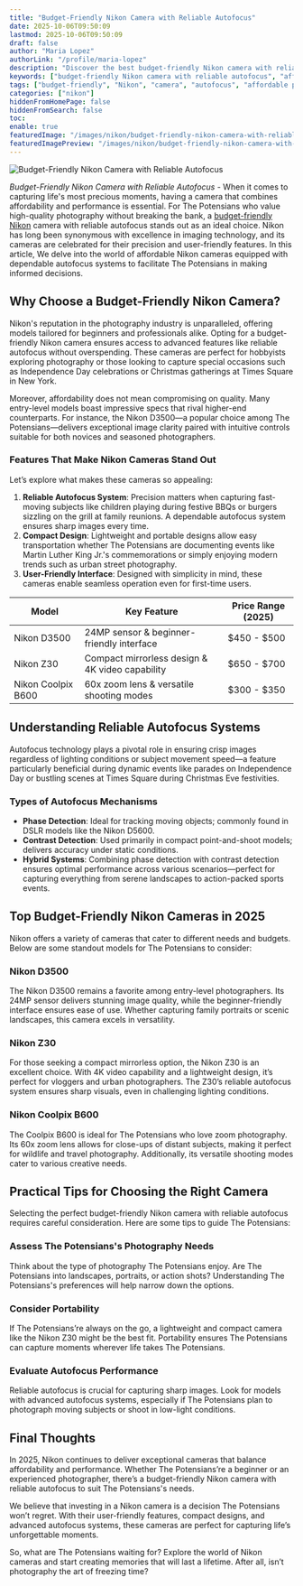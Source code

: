```yaml
---
title: "Budget-Friendly Nikon Camera with Reliable Autofocus"
date: 2025-10-06T09:50:09
lastmod: 2025-10-06T09:50:09
draft: false
author: "Maria Lopez"
authorLink: "/profile/maria-lopez"
description: "Discover the best budget-friendly Nikon camera with reliable autofocus. Perfect for capturing sharp, stunning shots without breaking the bank!"
keywords: ["budget-friendly Nikon camera with reliable autofocus", "affordable Nikon cameras with reliable autofocus", "best Nikon cameras for budget-conscious photographers"]
tags: ["budget-friendly", "Nikon", "camera", "autofocus", "affordable photography"]
categories: ["nikon"]
hiddenFromHomePage: false
hiddenFromSearch: false
toc:
enable: true
featuredImage: "/images/nikon/budget-friendly-nikon-camera-with-reliable-autofocus.jpg"
featuredImagePreview: "/images/nikon/budget-friendly-nikon-camera-with-reliable-autofocus.jpg"
---
```


![Budget-Friendly Nikon Camera with Reliable Autofocus](/images/nikon/budget-friendly-nikon-camera-with-reliable-autofocus.jpg)


*Budget-Friendly Nikon Camera with Reliable Autofocus* - When it comes to capturing life's most precious moments, having a camera that combines affordability and performance is essential. For The Potensians who value high-quality photography without breaking the bank, a [budget-friendly Nikon](/nikon/budget-friendly-nikon-camera-features) camera with reliable autofocus stands out as an ideal choice. Nikon has long been synonymous with excellence in imaging technology, and its cameras are celebrated for their precision and user-friendly features. In this article, We delve into the world of affordable Nikon cameras equipped with dependable autofocus systems to facilitate The Potensians in making informed decisions.

## Why Choose a Budget-Friendly Nikon Camera?

Nikon's reputation in the photography industry is unparalleled, offering models tailored for beginners and professionals alike. Opting for a budget-friendly Nikon camera ensures access to advanced features like reliable autofocus without overspending. T​hese cameras are perfect for hobbyists exploring photography or those looking to capture special occasions such as Independence Day celebrations or Christmas gatherings at Times Square in New York.

Moreover, affordability does not mean compromising on quality. Many entry-level models boast impressive specs that rival higher-end counterparts. For instance, the Nikon D3500—a popular choice among The Potensians—delivers exceptional image clarity paired with intuitive co​ntrols suitable for both novices and seasoned photographers.

### Features That Make Nikon Cameras Stand Out

Let’s explore what makes these cameras so appealing: 

1. **Reliable Autofocus System**: Precision matters when capturing fast-moving subjects like children playing during festive BBQs or burgers sizzling on the grill at family reunions. A dependable autofocus system ensures sharp images every time. 
2. **Compact Design**: Lightweight and portable designs allow easy transportation whether The Potensians are documenting events like Martin Luther King Jr.'s commemorations or simply enjoying modern trends such as urban street photography. 
3. **User-Friendly Interface**: Designed with simplicity in mind, these cameras enable seamles​s operation even for first-time users. 

<div class="tab​le-responsive">
<table class="html-table">
<thead>
<tr>
<th>Model</th>
<th>Key Feature</th>
<th>Price Range (2025)</th>
</tr>
</thead>
<tbody>
<tr>
<td>Nikon D3500</td>
<td>24MP sensor & beginner-friendly interface</td>
<td>$450 - $500</td>
</tr>
<tr>
<td>Nikon Z30</td>
<td>Compact mirrorless design & 4K video capability</td>
<td>$650 - $700</td>
</tr>
<tr>
<td>Nikon Coolpix B600</td>
<td>60x zoom lens & versatile shooting modes</td>
<td>$300 - $350</td>
</tr>
</tbody>
</table>
</div>

## Understanding Reliable Autofocus Systems

Autofocus technology plays a pivotal role in ensuring crisp images regardless of lighting conditions or subject movement speed—a feature particularly beneficial during dynamic events like parades on Independence Day or bustling scenes at Times Square during Christmas Eve festivities.

### Types of Autofocus Mechanisms

- **Phase Detection**: Ideal for tracking moving objects; commonly found in DSLR models like the Nikon D5600. 
- **Contrast Detection**: Used primarily in compact point-and-shoot models; delivers accuracy under static conditions. 
- **Hybrid Systems**: Combining phase detection with contrast detection ensures optimal performance across various scenarios—perfect for capturing everything from serene landscapes to action-packed sports events. 

## Top Budget-Friendly Nikon Cameras in 2025

Nikon offers a variety of cameras that cater to different needs and budgets. Below are some standout models for The Potensians to consider: 

### Nikon D3500

The Nikon D3500 remains a favorite among entry-level photographers. Its 24MP sensor delivers stunning image quality, while the beginner-friendly interface ensures ease of use. Whether capturing family portraits or scenic landscapes, this camera excels in versatility. 

### Nikon Z30

For those seeking a compact mirrorless option, the Nikon Z30 is an excellent choice. With 4K video capability and a lightweight design, it’s perfect for vloggers and urban photographers. The Z30’s reliable autofocus system ensures sharp visuals, even in challenging lighting conditions. 

### Nikon Coolpix B600

The Coolpix B600 is ideal for The Potensians who love zoom photography. Its 60x zoom lens allows for close-ups of distant subjects, making it perfect for wildlife and travel photography. Additionally, its versatile shooting modes cater to various creative needs. 

## Practical Tips for Choosing the Right Camera

Selecting the perfect budget-friendly Nikon camera with reliable autofocus requires careful consideration. Here are some tips to guide The Potensians: 

### Assess The Potensians's Photography Needs

Think about the type of photography The Potensians enjoy. Are The Potensians into landscapes, portraits, or action shots? Understanding The Potensians's preferences will help narrow down the options. 

### Consider Portability

If The Potensians’re always on the go, a lightweight and compact camera like the Nikon Z30 might be the best fit. Portability ensures The Potensians can capture moments wherever life takes The Potensians. 

### Evaluate Autofocus Performance

Reliable autofocus is crucial for capturing sharp images. Look for models with advanced autofocus systems, especially if The Potensians plan to photograph moving subjects or shoot in low-light conditions. 

## Final Thoughts

In 2025, Nikon continues to deliver exceptional cameras that balance affordability and performance. Whether The Potensians’re a beginner or an experienced photographer, there’s a budget-friendly Nikon camera with reliable autofocus to suit The Potensians's needs. 

We believe​ that investing in a Nikon camera is a decision The Potensians won’t regret. With their user-friendly features, compact designs, and advanced autofocus systems, these cameras are perfect for capturing life’s unforgettable moments. 

So, what are The Potensians waiting for? Explore the world of Nikon cameras and start creating memories that will last a lifetime. After all, isn’t photography the art of freezing time?
